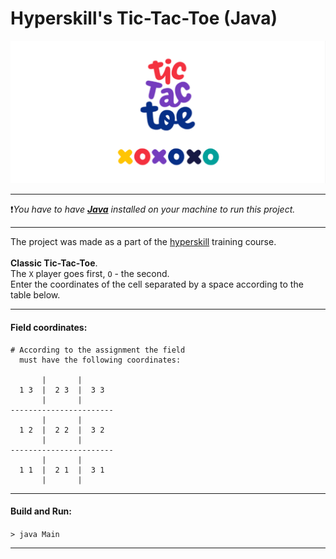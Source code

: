 # Hyperskill's Tic-Tac-Toe (Java)

<img src="logo.png" alt="logo"/><br/>

------------

❗*You have to have [**Java**](https://www.java.com/ru/download/help/download_options_ru.html)&nbsp;installed on your machine to run this project.*

------------

The project was made as a part of the [hyperskill](https://hyperskill.org/projects/48) training course. <br/><br/>
**Classic Tic-Tac-Toe**.  <br/>
The ```X``` player goes first, ```O``` - the second. <br/>
Enter the coordinates of the cell separated by a space according to the table below.

------------

#### Field coordinates:
```
# According to the assignment the field 
  must have the following coordinates:

       |       |
  1 3  |  2 3  |  3 3
       |       |
-----------------------
       |       |
  1 2  |  2 2  |  3 2
       |       |
-----------------------
       |       |
  1 1  |  2 1  |  3 1
       |       |
```


-------------

#### Build and Run:

```> java Main```

-------------


